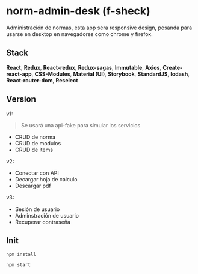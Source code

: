 # norm-admin-desk (f-sheck)

Administración de normas, esta app sera responsive design, pesanda para usarse en desktop en navegadores como chrome y firefox.

## Stack

**React**, **Redux**, **React-redux**, **Redux-sagas**, **Immutable**, **Axios**, **Create-react-app**, **CSS-Modules**, **Material (UI)**, **Storybook**, **StandardJS**, **lodash**, **React-router-dom**, **Reselect**

## Version

v1: 

> Se usará una api-fake para simular los servicios

* CRUD de norma
* CRUD de modulos
* CRUD de items

v2:

* Conectar con API
* Decargar hoja de calculo
* Descargar pdf

v3:

* Sesión de usuario
* Adminstración de usuario
* Recuperar contraseña

## Init

`npm install`

`npm start`